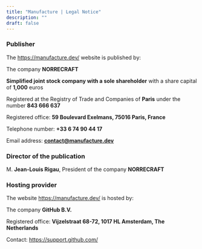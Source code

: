 ```yaml
---
title: "Manufacture | Legal Notice"
description: ""
draft: false
---
```


### Publisher

The https://manufacture.dev/ website is published by:

The company **NORRECRAFT**

**Simplified joint stock company with a sole shareholder** with a share capital of **1,000** euros

Registered at the Registry of Trade and Companies of **Paris** under the number **843 666 637**

Registered office: **59 Boulevard Exelmans, 75016 Paris, France**

Telephone number: **+33 6 74 90 44 17**

Email address: **contact@manufacture.dev**

### Director of the publication

M. **Jean-Louis Rigau**, President of the company **NORRECRAFT**

### Hosting provider

The website https://manufacture.dev/ is hosted by:

The company **GitHub B.V.**

Registered office: **Vijzelstraat 68-72, 1017 HL Amsterdam, The Netherlands**

Contact: https://support.github.com/
